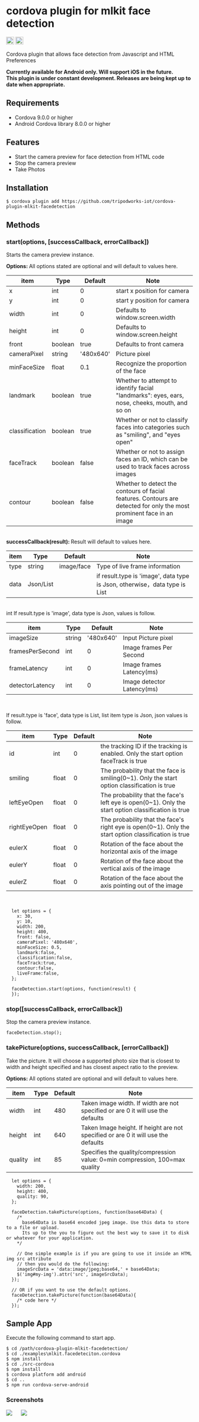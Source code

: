 # cordova plugin for mlkit face detection
<a href="https://badge.fury.io/js/cordova-plugin-camera-preview" target="_blank"><img height="21" style='border:0px;height:21px;' border='0' src="https://badge.fury.io/js/cordova-plugin-camera-preview.svg" alt="NPM Version"></a>
<a href='https://www.npmjs.org/package/cordova-plugin-camera-preview' target='_blank'><img height='21' style='border:0px;height:21px;' src='https://img.shields.io/npm/dt/cordova-plugin-camera-preview.svg?label=NPM+Downloads' border='0' alt='NPM Downloads' /></a>

Cordova plugin that allows face detection from Javascript and HTML
Preferences

**Currently available for Android only. Will support iOS in the future.<br> This plugin is under constant development. Releases are being kept up to date when appropriate.**

## Requirements
<ul>
  <li>Cordova 9.0.0 or higher</li>
  <li>Android Cordova library 8.0.0 or higher</li>
</ul>

## Features

<ul>
  <li>Start the camera preview for face detection from HTML code</li>
  <li>Stop the camera preview</li>
  <li>Take Photos</li>
</ul>

## Installation

```
$ cordova plugin add https://github.com/tripodworks-iot/cordova-plugin-mlkit-facedetection
```

## Methods

### start(options, [successCallback, errorCallback])
Starts the camera preview instance.

<strong>Options: </strong>
All options stated are optional and will default to values here.

| item | Type | Default | Note |
| --- | --- | --- | --- |
| x | int | 0 | start x position for camera  |
| y | int | 0 | start y position for camera |
| width | int | 0 | Defaults to window.screen.width |
| height | int | 0 | Defaults to window.screen.height |
| front | boolean | true | Defaults to front camera |
| cameraPixel | string | '480x640' | Picture pixel |
| minFaceSize | float | 0.1 | Recognize the proportion of the face |
| landmark | boolean | true | Whether to attempt to identify facial "landmarks": eyes, ears, nose, cheeks, mouth, and so on |
| classification | boolean | true | Whether or not to classify faces into categories such as "smiling", and "eyes open" |
| faceTrack | boolean | false | Whether or not to assign faces an ID, which can be used to track faces across images |
| contour | boolean | false | Whether to detect the contours of facial features. Contours are detected for only the most prominent face in an image |

<br>
<strong>successCallback(result): </strong>Result will default to values here.

| item | Type | Default | Note |
| --- | --- | --- | --- |
| type | string | image/face | Type of live frame information |
| data | Json/List  |  | if result.type is 'image', data type is Json, otherwise，data type is List |

<br>
int
If result.type is 'image', data type is Json, values is follow.

| item | Type | Default | Note |
| --- | --- | --- | --- |
| imageSize | string | '480x640' | Input Picture pixel  |
| framesPerSecond | int | 0 | Image frames Per Second  |
| frameLatency | int | 0 | Image frames Latency(ms)  |
| detectorLatency | int | 0 | Image detector Latency(ms)  |

<br>

If result.type is 'face', data type is List, list item type is Json, json values is follow.

| item | Type | Default | Note |
| --- | --- | --- | --- |
| id | int | 0 | the tracking ID if the tracking is enabled.  Only the start option faceTrack is true  |
| smiling | float | 0 | The probability that the face is smiling(0~1). Only the start option classification is true  |
| leftEyeOpen | float | 0 | The probability that the face's left eye is open(0~1). Only the start option classification is true  |
| rightEyeOpen | float | 0 | The probability that the face's right eye is open(0~1). Only the start option classification is true  |
| eulerX | float | 0 | Rotation of the face about the horizontal axis of the image  |
| eulerY | float | 0 | Rotation of the face about the vertical axis of the image  |
| eulerZ | float | 0 | Rotation of the face about the axis pointing out of the image  |

<br>

```
  let options = {
    x: 30,
    y: 10,
    width: 200,
    height: 400,
    front: false,
    cameraPixel: '480x640',
    minFaceSize: 0.5,
    landmark:false,
    classification:false,
    faceTrack:true,
    contour:false,
    liveFrame:false,
  };

  faceDetection.start(options, function(result) {
  });
```

### stop([successCallback, errorCallback])
Stop the camera preview instance.

```
faceDetection.stop();
```

### takePicture(options, successCallback, [errorCallback])
Take the picture. It will choose a supported photo size that is closest to width and height specified and has closest aspect ratio to the preview.

<strong>Options:</strong>
All options stated are optional and will default to values here.

| item | Type | Default | Note |
| --- | --- | --- | --- |
| width | int | 480 | Taken image width. If width are not specified or are 0 it will use the defaults |
| height | int | 640 | Taken Image height. If height are not specified or are 0 it will use the defaults |
| quality | int | 85 | Specifies the quality/compression value: 0=min compression, 100=max quality

```
  let options = {
    width: 200,
    height: 400,
    quality: 90,
  };

  faceDetection.takePicture(options, function(base64Data) {
    /*
      base64Data is base64 encoded jpeg image. Use this data to store to a file or upload.
      Its up to the you to figure out the best way to save it to disk or whatever for your application.
    */

    // One simple example is if you are going to use it inside an HTML img src attribute
    // then you would do the following:
    imageSrcData = 'data:image/jpeg;base64,' + base64Data;
    $('img#my-img').attr('src', imageSrcData);
  });

  // OR if you want to use the default options.
  faceDetection.takePicture(function(base64Data){
    /* code here */
  });
```

## Sample App
Execute the following command to start app.

```
$ cd /path/cordova-plugin-mlkit-facedetection/
$ cd ./examples\mlkit.facedeteciton.cordova
$ npm install
$ cd ./src-cordova
$ npm install
$ cordova platform add android
$ cd ..
$ npm run cordova-serve-android
```

### Screenshots
<img src="https://github.com/tripodworks-iot/cordova-plugin-mlkit-facedetection/master/img/android01.png"/>
<img hspace="20" src="https://github.com/tripodworks-iot/cordova-plugin-mlkit-facedetection/master/img/android02.png"/>
